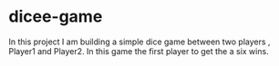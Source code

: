 # dicee-game
In this project I am building a simple dice game between two players , Player1 and Player2. In this game the first player to get the a six wins.
